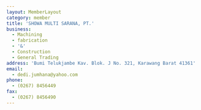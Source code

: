 ```yaml
---
layout: MemberLayout
category: member
title: 'SHOWA MULTI SARANA, PT.'
business:
  - Machining
  - fabrication
  - '&'
  - Construction
  - General Trading
address: 'Bumi Telukjambe Kav. Blok. J No. 321, Karawang Barat 41361'
email:
  - dedi.jumhana@yahoo.com
phone:
  - (0267) 8456449
fax:
  - (0267) 8456490
---
```


